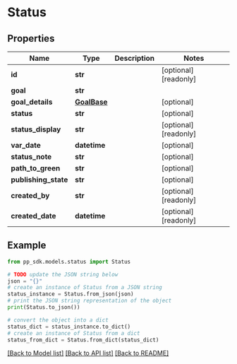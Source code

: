 # Status


## Properties

Name | Type | Description | Notes
------------ | ------------- | ------------- | -------------
**id** | **str** |  | [optional] [readonly] 
**goal** | **str** |  | 
**goal_details** | [**GoalBase**](GoalBase.md) |  | [optional] 
**status** | **str** |  | [optional] 
**status_display** | **str** |  | [optional] [readonly] 
**var_date** | **datetime** |  | [optional] 
**status_note** | **str** |  | [optional] 
**path_to_green** | **str** |  | [optional] 
**publishing_state** | **str** |  | [optional] 
**created_by** | **str** |  | [optional] [readonly] 
**created_date** | **datetime** |  | [optional] [readonly] 

## Example

```python
from pp_sdk.models.status import Status

# TODO update the JSON string below
json = "{}"
# create an instance of Status from a JSON string
status_instance = Status.from_json(json)
# print the JSON string representation of the object
print(Status.to_json())

# convert the object into a dict
status_dict = status_instance.to_dict()
# create an instance of Status from a dict
status_from_dict = Status.from_dict(status_dict)
```
[[Back to Model list]](../README.md#documentation-for-models) [[Back to API list]](../README.md#documentation-for-api-endpoints) [[Back to README]](../README.md)


